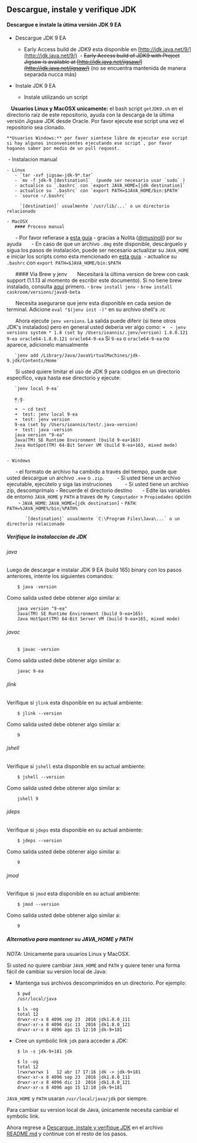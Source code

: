 ## Descargue, instale y verifique JDK

#### Descargue e instale la útima versión JDK 9 EA

- Descargue JDK 9 EA
  
  - Early Access build de JDK9 esta disponible en [http://jdk.java.net/9/](http://jdk.java.net/9/)
  - ~~Early Access build of JDK9 with Project Jigsaw is available at [http://jdk.java.net/jigsaw/](http://jdk.java.net/jigsaw/)~~ (no se encuentra mantenida de manera separada nucca más)

- Instale JDK 9 EA
  
  - Instale utilizando un script

    **Usuarios Linux y MacOSX unicamente:** el bash script ```getJDK9.sh``` en el directorio raíz de este repositorio, ayuda con la descarga de la última versión Jigsaw JDK desde Oracle. Por favor ejecute ese script una vez el repositorio sea clonado. 

    **Usuarios Windows:** por favor sientese libre de ejecutar ese script si hay algunos inconvenientes ejecutando ese script , por favor haganos saber por medio de un pull request.

  - Instalacion manual

    - Linux
       - `tar -xvf jigsaw-jdk-9*.tar`
       - `mv -f jdk-9 [destination]`  (puede ser necesario usar `sudo` )
       - actualice su `.bashrc` con `export JAVA_HOME=[jdk destination]`
       - actualice su `.bashrc` con `export PATH=$JAVA_HOME/bin:$PATH`
       - `source ~/.bashrc` 
    
         `[destination]` usualmente `/usr/lib/...` o un directorio relacionado
    
    - MacOSX 
       #### Proceso manual
       - Por favor refierase a [esta guia]( https://github.com/musinoli/guides/blob/master/setup_jigsaw.md) - gracias a Nolita ([@musinoli](https://github.com/musinoli)) por su ayuda
       - En caso de que un archivo `.dmg` este disponible, descárguelo y sigua los pasos de instalación, puede ser necesario actualizar su `JAVA_HOME` e iniciar los scripts como esta mencionado en [esta guía]( https://github.com/musinoli/guides/blob/master/setup_jigsaw.md).
       - actualice su `.bashrc` con `export PATH=$JAVA_HOME/bin:$PATH`

       #### Vía Brew y jenv
       Necesitará la última version de brew con cask support (1.1.13 al momento de escribir este documento). Si no tiene brew instalado, consulta [aqui](https://brew.sh/) primero.
       - `brew install jenv`
       - `brew install caskroom/versions/java9-beta`

       Necesita asegurarse que jenv esta disponible en cada sesion de terminal. Adicione `eval "$(jenv init -)"` en su archivo shell's .rc 

       Ahora ejecute `jenv versions`. La salida puede diferir (si tiene otros JDK's instalados) pero en general usted deberia ver algo como:
       ```
       ➜  ~ jenv versions
         system
       * 1.8 (set by /Users/ioannis/.jenv/version)
         1.8.0.121
         9-ea
         oracle64-1.8.0.121
         oracle64-9-ea
       ```
       Si `9-ea` o `oracle64-9-ea` no aparece, adicionelo manualmente

       `jenv add /Library/Java/JavaVirtualMachines/jdk-9.jdk/Contents/Home`

       Si usted quiere limitar el uso de JDK 9 para códigos en un directorio específico, vaya hasta ese directorio y ejecute:

       `jenv local 9-ea`

       e.g.
       ```
       ➜  ~ cd test
       ➜  test: jenv local 9-ea
       ➜  test: jenv version
       9-ea (set by /Users/ioannis/test/.java-version)
       ➜  test: java -version
       java version "9-ea"
       Java(TM) SE Runtime Environment (build 9-ea+163)
       Java HotSpot(TM) 64-Bit Server VM (build 9-ea+163, mixed mode)
       ```
        
    - Windows
       - el formato de archivo ha cambido a través del tiempo, puede que usted descargue un archivo `.exe` o `.zip`.
         - Si usted tiene un archivo ejecutable, ejecútelo y siga las instruciones
         - Si usted tiene un archivo zip, descomprímalo
       - Recuerde el directorio destino 
       - Edite las variables de entorno `JAVA_HOME` y `PATH` a traves de `My Computador` > `Propiedades` opción
         - `JAVA_HOME`: `JAVA_HOME=[jdk destination]`
         - `PATH`: `PATH=%JAVA_HOME%/bin;%PATH%`
         
           `[destination]` usualmente `C:\Program Files\Java\...` o un directorio relacionado  

##### Verifique la instalaccion de JDK

###### java

Luego de descargar e instalar JDK 9 EA (build 165) binary con los pasos anteriores, intente los siguientes comandos:

```
    $ java -version
```

Como salida usted debe obtener algo similar a:

```
    java version "9-ea"
    Java(TM) SE Runtime Environment (build 9-ea+165)
    Java HotSpot(TM) 64-Bit Server VM (build 9-ea+165, mixed mode)
```

###### javac

```
    $ javac -version
```

Como salida usted debe obtener algo similar a:

```
    javac 9-ea
```

###### jlink

Verifique si `jlink` esta disponible en su actual ambiente:

```
    $ jlink --version
```

Como salida usted debe obtener algo similar a:

```
    9
```

###### jshell

Verifique si `jshell` esta disponible en su actual ambiente:

```
    $ jshell --version
```

Como salida usted debe obtener algo similar a:

```
    jshell 9
```

###### jdeps

Verifique si `jdeps` esta disponible en su actual ambiente:

```
    $ jdeps --version
```

Como salida usted debe obtener algo similar a:

```
    9
```

###### jmod

Verifique si `jmod` esta disponible en su actual ambiente:

```
    $ jmod --version
```

Como salida usted debe obtener algo similar a:

```
    9
```


##### Alternativa para mantener su JAVA\_HOME y PATH

*NOTA*: Unicamente para usuarios Linux y MacOSX. 

Si usted no quiere cambiar ```JAVA_HOME``` and ```PATH``` y quiere tener una forma fácil de cambiar su version local de Java:

- Mantenga sus archivos descomprimidos en un directorio. Por ejemplo:

```
    $ pwd
    /usr/local/java
    
    $ ls -og
    total 12
    drwxr-xr-x 8 4096 sep 23  2016 jdk1.8.0_111
    drwxr-xr-x 8 4096 dic 13  2016 jdk1.8.0_121
    drwxr-xr-x 8 4096 ago 15 12:10 jdk-9+181 
```

- Cree un symbolic link ```jdk``` para acceder a JDK: 

```
    $ ln -s jdk-9+181 jdk 

    $ ls -og
    total 12
    lrwxrwxrwx 1   12 abr 17 17:16 jdk -> jdk-9+181
    drwxr-xr-x 8 4096 sep 23  2016 jdk1.8.0_111
    drwxr-xr-x 8 4096 dic 13  2016 jdk1.8.0_121
    drwxr-xr-x 8 4096 ago 15 12:10 jdk-9+181 
```

```JAVA_HOME``` y ```PATH``` usaran ```/usr/local/java/jdk``` por siempre.

Para cambiar su version local de Java, únicamente necesita cambiar el symbolic link.

Ahora regrese a [Descargue, instale y verifique JDK](./README.md#setup-all-platforms) en el archivo [README.md](./README.md) y continue con el resto de los pasos.
